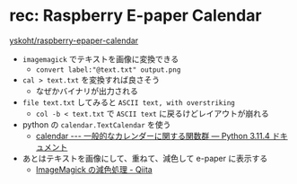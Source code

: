 # rec: Raspberry E-paper Calendar

[yskoht/raspberry\-epaper\-calendar](https://github.com/yskoht/raspberry-epaper-calendar)

- `imagemagick` でテキストを画像に変換できる
  - `convert label:"@text.txt" output.png`
- `cal > text.txt` を変換すれば良さそう
  - なぜかバイナリが出力される
- `file text.txt` してみると `ASCII text, with overstriking`
  - `col -b < text.txt` で `ASCII text` に戻るけどレイアウトが崩れる
- python の `calendar.TextCalendar` を使う
  - [calendar \-\-\- 一般的なカレンダーに関する関数群 — Python 3\.11\.4 ドキュメント](https://docs.python.org/ja/3/library/calendar.html)
- あとはテキストを画像にして、重ねて、減色して e-paper に表示する
  - [ImageMagick の減色処理 \- Qiita](https://qiita.com/yoya/items/f506757862c0f8e0c4a1)
